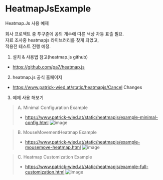 # HeatmapJsExample
Heatmap.Js 사용 예제

회사 프로젝트 중 투구존에 공의 개수에 따른 색상 차등 표출 필요.  
자료 조사중 heatmapjs 라이브러리를 찾게 되었고,  
적용전 테스트 진행 예정.  

1. 설치 & 사용법 참고(heatmap.js github)
- https://github.com/pa7/heatmap.js

2. heatmap.js 공식 홈페이지
- https://www.patrick-wied.at/static/heatmapjs/Cancel Changes

3. 예제 사용 해보기
> A. Minimal Configuration Example
> - https://www.patrick-wied.at/static/heatmapjs/example-minimal-config.html
> ![image](https://user-images.githubusercontent.com/18062612/111023759-30f24080-841e-11eb-9c85-51aeaf305383.png)

> B. MouseMovementHeatmap Example
> - https://www.patrick-wied.at/static/heatmapjs/example-mousemove-heatmap.html
> ![image](https://user-images.githubusercontent.com/18062612/111024203-b0810f00-8420-11eb-92fa-48ac26002317.png)

> C. Heatmap Customization Example
> - https://www.patrick-wied.at/static/heatmapjs/example-full-customization.html
> ![image](https://user-images.githubusercontent.com/18062612/111024431-220d8d00-8422-11eb-89de-efd55ba9b046.png)

